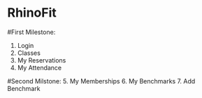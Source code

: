 RhinoFit
========

#First Milestone:
1. Login
2. Classes 
3. My Reservations
4. My Attendance

#Second Milstone:
5. My Memberships
6. My Benchmarks
7. Add Benchmark
